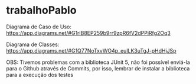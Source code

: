 # trabalhoPablo

Diagrama de Caso de Uso: https://app.diagrams.net/#G1rlB8EP259b9rr9zpR6fV2dPPiRfg2Oq3

Diagrama de Classes: https://app.diagrams.net/#G1Q77NoTxvWO4p_eulLK3uTgJ-pHdHjJSp


OBS: Tivemos problemas com a biblioteca JUnit 5, não foi possível enviá-la para o Github através de Commits, por isso, lembrar de instalar a biblioteca para a execução dos testes